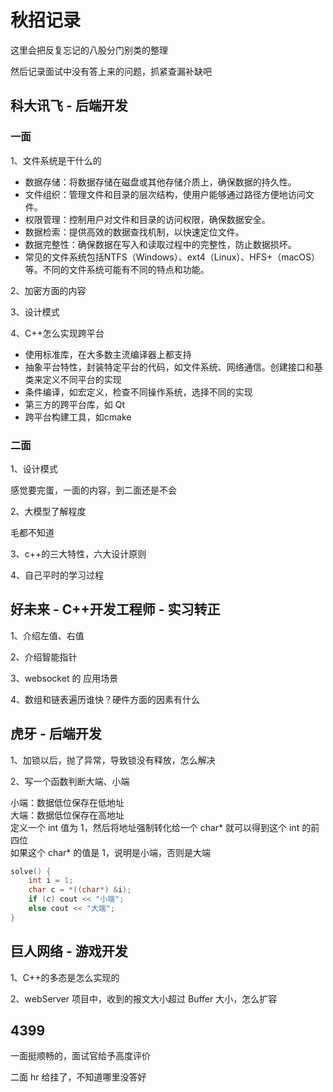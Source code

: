# 秋招记录

这里会把反复忘记的八股分门别类的整理

然后记录面试中没有答上来的问题，抓紧查漏补缺吧


## 科大讯飞 - 后端开发

### 一面

1、文件系统是干什么的

* 数据存储：将数据存储在磁盘或其他存储介质上，确保数据的持久性。
* 文件组织：管理文件和目录的层次结构，使用户能够通过路径方便地访问文件。
* 权限管理：控制用户对文件和目录的访问权限，确保数据安全。
* 数据检索：提供高效的数据查找机制，以快速定位文件。
* 数据完整性：确保数据在写入和读取过程中的完整性，防止数据损坏。
* 常见的文件系统包括NTFS（Windows）、ext4（Linux）、HFS+（macOS）等。不同的文件系统可能有不同的特点和功能。

2、加密方面的内容

3、设计模式

4、C++怎么实现跨平台

* 使用标准库，在大多数主流编译器上都支持
* 抽象平台特性，封装特定平台的代码，如文件系统、网络通信。创建接口和基类来定义不同平台的实现
* 条件编译，如宏定义，检查不同操作系统，选择不同的实现
* 第三方的跨平台库，如 Qt
* 跨平台构建工具，如cmake

### 二面

1、设计模式

感觉要完蛋，一面的内容，到二面还是不会

2、大模型了解程度

毛都不知道

3、c++的三大特性，六大设计原则

4、自己平时的学习过程

## 好未来 - C++开发工程师 - 实习转正

1、介绍左值、右值

2、介绍智能指针

3、websocket 的 应用场景

4、数组和链表遍历谁快？硬件方面的因素有什么



## 虎牙 - 后端开发

1、加锁以后，抛了异常，导致锁没有释放，怎么解决

2、写一个函数判断大端、小端

小端：数据低位保存在低地址    
大端：数据低位保存在高地址    
定义一个 int 值为 1，然后将地址强制转化给一个 char* 就可以得到这个 int 的前四位    
如果这个 char* 的值是 1，说明是小端，否则是大端    
```c++
solve() {
    int i = 1;
    char c = *((char*) &i);
    if (c) cout << "小端";
    else cout << "大端";
}
```

## 巨人网络 - 游戏开发

1、C++的多态是怎么实现的

2、webServer 项目中，收到的报文大小超过 Buffer 大小，怎么扩容

## 4399

一面挺顺畅的，面试官给予高度评价

二面 hr 给挂了，不知道哪里没答好
